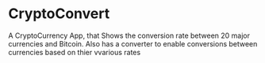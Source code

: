 # CryptoConvert

A CryptoCurrency App, that Shows the conversion rate between 20 major currencies and Bitcoin.
Also has a converter to enable conversions between currencies based on thier vvarious rates
